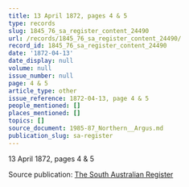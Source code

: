 ```yaml
---
title: 13 April 1872, pages 4 & 5
type: records
slug: 1845_76_sa_register_content_24490
url: /records/1845_76_sa_register_content_24490/
record_id: 1845_76_sa_register_content_24490
date: '1872-04-13'
date_display: null
volume: null
issue_number: null
page: 4 & 5
article_type: other
issue_reference: 1872-04-13, page 4 & 5
people_mentioned: []
places_mentioned: []
topics: []
source_document: 1985-87_Northern__Argus.md
publication_slug: sa-register
---
```


13 April 1872, pages 4 & 5

Source publication: [The South Australian Register](/publications/sa-register/)
